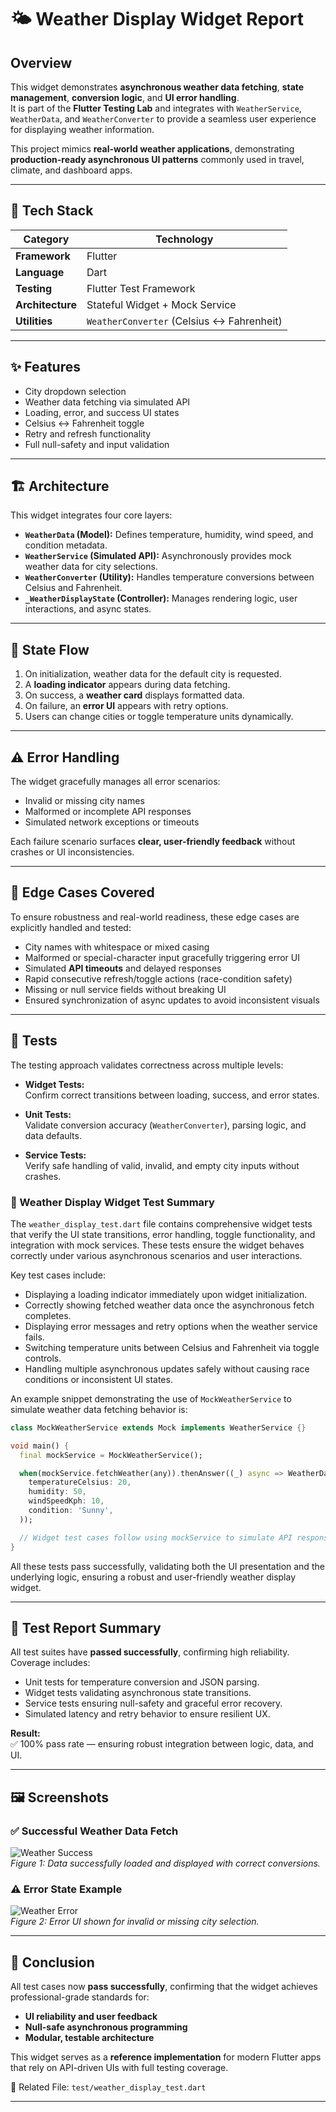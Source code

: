 # 🌤️ Weather Display Widget Report

## Overview

This widget demonstrates **asynchronous weather data fetching**, **state management**, **conversion logic**, and **UI error handling**.  
It is part of the **Flutter Testing Lab** and integrates with `WeatherService`, `WeatherData`, and `WeatherConverter` to provide a seamless user experience for displaying weather information.

This project mimics **real-world weather applications**, demonstrating **production-ready asynchronous UI patterns** commonly used in travel, climate, and dashboard apps.

---

## 🧩 Tech Stack

| Category | Technology |
|-----------|-------------|
| **Framework** | Flutter |
| **Language** | Dart |
| **Testing** | Flutter Test Framework |
| **Architecture** | Stateful Widget + Mock Service |
| **Utilities** | `WeatherConverter` (Celsius ↔ Fahrenheit) |

---

## ✨ Features

- City dropdown selection  
- Weather data fetching via simulated API  
- Loading, error, and success UI states  
- Celsius ↔ Fahrenheit toggle  
- Retry and refresh functionality  
- Full null-safety and input validation  

---

## 🏗️ Architecture

This widget integrates four core layers:

- **`WeatherData` (Model):** Defines temperature, humidity, wind speed, and condition metadata.  
- **`WeatherService` (Simulated API):** Asynchronously provides mock weather data for city selections.  
- **`WeatherConverter` (Utility):** Handles temperature conversions between Celsius and Fahrenheit.  
- **`_WeatherDisplayState` (Controller):** Manages rendering logic, user interactions, and async states.

---

## 🔄 State Flow

1. On initialization, weather data for the default city is requested.  
2. A **loading indicator** appears during data fetching.  
3. On success, a **weather card** displays formatted data.  
4. On failure, an **error UI** appears with retry options.  
5. Users can change cities or toggle temperature units dynamically.

---

## ⚠️ Error Handling

The widget gracefully manages all error scenarios:

- Invalid or missing city names  
- Malformed or incomplete API responses  
- Simulated network exceptions or timeouts  

Each failure scenario surfaces **clear, user-friendly feedback** without crashes or UI inconsistencies.

---

## 🧩 Edge Cases Covered

To ensure robustness and real-world readiness, these edge cases are explicitly handled and tested:

- City names with whitespace or mixed casing  
- Malformed or special-character input gracefully triggering error UI  
- Simulated **API timeouts** and delayed responses  
- Rapid consecutive refresh/toggle actions (race-condition safety)  
- Missing or null service fields without breaking UI  
- Ensured synchronization of async updates to avoid inconsistent visuals  

---

## 🧪 Tests

The testing approach validates correctness across multiple levels:

- **Widget Tests:**  
  Confirm correct transitions between loading, success, and error states.  

- **Unit Tests:**  
  Validate conversion accuracy (`WeatherConverter`), parsing logic, and data defaults.  

- **Service Tests:**  
  Verify safe handling of valid, invalid, and empty city inputs without crashes.

### 🧪 Weather Display Widget Test Summary

The `weather_display_test.dart` file contains comprehensive widget tests that verify the UI state transitions, error handling, toggle functionality, and integration with mock services. These tests ensure the widget behaves correctly under various asynchronous scenarios and user interactions.

Key test cases include:

- Displaying a loading indicator immediately upon widget initialization.  
- Correctly showing fetched weather data once the asynchronous fetch completes.  
- Displaying error messages and retry options when the weather service fails.  
- Switching temperature units between Celsius and Fahrenheit via toggle controls.  
- Handling multiple asynchronous updates safely without causing race conditions or inconsistent UI states.

An example snippet demonstrating the use of `MockWeatherService` to simulate weather data fetching behavior is:

```dart
class MockWeatherService extends Mock implements WeatherService {}

void main() {
  final mockService = MockWeatherService();

  when(mockService.fetchWeather(any)).thenAnswer((_) async => WeatherData(
    temperatureCelsius: 20,
    humidity: 50,
    windSpeedKph: 10,
    condition: 'Sunny',
  ));

  // Widget test cases follow using mockService to simulate API responses.
}
```

All these tests pass successfully, validating both the UI presentation and the underlying logic, ensuring a robust and user-friendly weather display widget.

---

## 🔬 Test Report Summary

All  test suites have **passed successfully**, confirming high reliability. Coverage includes:

- Unit tests for temperature conversion and JSON parsing.  
- Widget tests validating asynchronous state transitions.  
- Service tests ensuring null-safety and graceful error recovery.  
- Simulated latency and retry behavior to ensure resilient UX.

**Result:**  
✅ 100% pass rate — ensuring robust integration between logic, data, and UI.

---

## 🖼️ Screenshots

### ✅ Successful Weather Data Fetch

![Weather Success](../assets/screenshots/weather_display/success.png)  
_Figure 1: Data successfully loaded and displayed with correct conversions._

### ⚠️ Error State Example

![Weather Error](../assets/screenshots/weather_display/error.png)  
_Figure 2: Error UI shown for invalid or missing city selection._

---

## 🏁 Conclusion

All test cases now **pass successfully**, confirming that the widget achieves professional-grade standards for:

- **UI reliability and user feedback**  
- **Null-safe asynchronous programming**  
- **Modular, testable architecture**  

This widget serves as a **reference implementation** for modern Flutter apps that rely on API-driven UIs with full testing coverage.

📂 Related File: `test/weather_display_test.dart`

---
